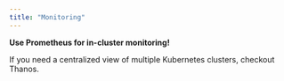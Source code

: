 ```yaml
---
title: "Monitoring"
---
```


**Use Prometheus for in-cluster monitoring!**

If you need a centralized view of multiple Kubernetes clusters, checkout Thanos.
